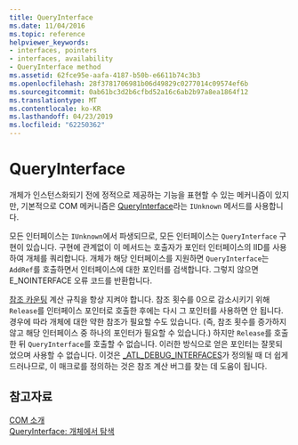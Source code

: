 ```yaml
---
title: QueryInterface
ms.date: 11/04/2016
ms.topic: reference
helpviewer_keywords:
- interfaces, pointers
- interfaces, availability
- QueryInterface method
ms.assetid: 62fce95e-aafa-4187-b50b-e6611b74c3b3
ms.openlocfilehash: 28f3781706981b06d49829c0277014c09574ef6b
ms.sourcegitcommit: 0ab61bc3d2b6cfbd52a16c6ab2b97a8ea1864f12
ms.translationtype: MT
ms.contentlocale: ko-KR
ms.lasthandoff: 04/23/2019
ms.locfileid: "62250362"
---
```

# <a name="queryinterface"></a>QueryInterface

개체가 인스턴스화되기 전에 정적으로 제공하는 기능을 표현할 수 있는 메커니즘이 있지만, 기본적으로 COM 메커니즘은 [QueryInterface](/windows/desktop/api/unknwn/nf-unknwn-iunknown-queryinterface(q_))라는 `IUnknown` 메서드를 사용합니다.

모든 인터페이스는 `IUnknown`에서 파생되므로, 모든 인터페이스는 `QueryInterface` 구현이 있습니다. 구현에 관계없이 이 메서드는 호출자가 포인터 인터페이스의 IID를 사용하여 개체를 쿼리합니다. 개체가 해당 인터페이스를 지원하면 `QueryInterface`는 `AddRef`를 호출하면서 인터페이스에 대한 포인터를 검색합니다. 그렇지 않으면 E_NOINTERFACE 오류 코드를 반환합니다.

[참조 카운팅](../atl/reference-counting.md) 계산 규칙을 항상 지켜야 합니다. 참조 횟수를 0으로 감소시키기 위해 `Release`를 인터페이스 포인터로 호출한 후에는 다시 그 포인터를 사용하면 안 됩니다. 경우에 따라 개체에 대한 약한 참조가 필요할 수도 있습니다. (즉, 참조 횟수를 증가하지 않고 해당 인터페이스 중 하나의 포인터가 필요할 수 있습니다.) 하지만 `Release`를 호출한 뒤 `QueryInterface`를 호출할 수 없습니다. 이러한 방식으로 얻은 포인터는 잘못되었으며 사용할 수 없습니다. 이것은 [_ATL_DEBUG_INTERFACES](reference/debugging-and-error-reporting-macros.md#_atl_debug_interfaces)가 정의될 때 더 쉽게 드러나므로, 이 매크로를 정의하는 것은 참조 계산 버그를 찾는 데 도움이 됩니다.

## <a name="see-also"></a>참고자료

[COM 소개](../atl/introduction-to-com.md)<br/>
[QueryInterface: 개체에서 탐색](/windows/desktop/com/queryinterface--navigating-in-an-object)

